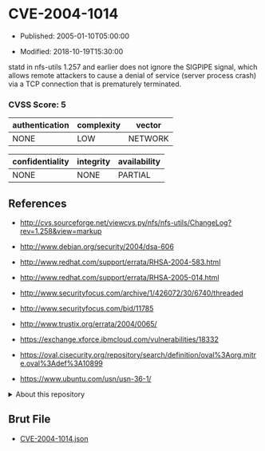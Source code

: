 # CVE-2004-1014

- Published: 2005-01-10T05:00:00

- Modified: 2018-10-19T15:30:00

statd in nfs-utils 1.257 and earlier does not ignore the SIGPIPE signal, which allows remote attackers to cause a denial of service (server process crash) via a TCP connection that is prematurely terminated.

### CVSS Score: **5**

| authentication | complexity | vector |
| --- | --- | --- |
| NONE | LOW | NETWORK |

| confidentiality | integrity | availability |
| --- | --- | --- |
| NONE | NONE | PARTIAL |

## References

* http://cvs.sourceforge.net/viewcvs.py/nfs/nfs-utils/ChangeLog?rev=1.258&view=markup

* http://www.debian.org/security/2004/dsa-606

* http://www.redhat.com/support/errata/RHSA-2004-583.html

* http://www.redhat.com/support/errata/RHSA-2005-014.html

* http://www.securityfocus.com/archive/1/426072/30/6740/threaded

* http://www.securityfocus.com/bid/11785

* http://www.trustix.org/errata/2004/0065/

* https://exchange.xforce.ibmcloud.com/vulnerabilities/18332

* https://oval.cisecurity.org/repository/search/definition/oval%3Aorg.mitre.oval%3Adef%3A10899

* https://www.ubuntu.com/usn/usn-36-1/

<details>
<summary>About this repository</summary> 

  This repository is part of the project [Live Hack CVE](https://github.com/Live-Hack-CVE). Main website can be found [www.live-hack.org](https://www.live-hack.org) 
  
  Made by [Sn0wAlice](https://github.com/Sn0wAlice) for the people that care about security and need to have a feed of the latest CVEs. Hope you enjoy it, don't forget to star the repo and follow me on [Twitter](https://twitter.com/Sn0wAlice) and [Github](https://github.com/Sn0wAlice). And that is my [personnal website](https://www.alice-snow.me/)

  - [Home Page](https://github.com/Live-Hack-CVE)
  - [Framework](https://github.com/Live-Hack-CVE/cve-framework)
  - [CVE database](https://github.com/Live-Hack-CVE/full_database)
  - [Changelog](https://github.com/Live-Hack-CVE/Changelog)
</details>

## Brut File

* [CVE-2004-1014.json](https://raw.githubusercontent.com/Live-Hack-CVE/full_database/main/cves/2004/CVE-2004-1014.json)

